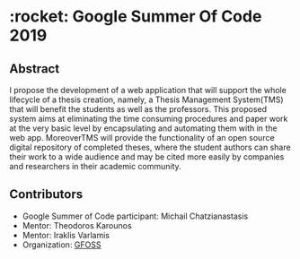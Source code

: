  <h1> :rocket: Google Summer Of Code 2019 </h1>

<h2> Abstract </h2>
I propose the development of a web application that will support the whole lifecycle of a thesis creation, namely, a Thesis Management System(TMS) that will benefit the students as well as the professors. This proposed system aims at eliminating the time consuming procedures and paper work at the very basic level by encapsulating and automating them with in the web app. MoreoverTMS will provide the functionality of an open source digital repository of completed theses, where the student authors can share their work to a wide audience and may be cited more easily by companies and researchers in their academic community.

<h2> Contributors </h2>
 
 - Google Summer of Code participant: Michail Chatzianastasis
 - Mentor: Theodoros Karounos
 - Mentor: Iraklis Varlamis
 - Organization: [GFOSS](https://gfoss.eu/)



